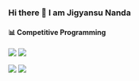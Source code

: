 ### Hi there 👋 I am Jigyansu Nanda

<!--
**Jigyansu-Nanda/Jigyansu-Nanda** is a ✨ _special_ ✨ repository because its `README.md` (this file) appears on your GitHub profile.

Here are some ideas to get you started:

- 🔭 I’m currently working on ...
- 🌱 I’m currently learning ...
- 👯 I’m looking to collaborate on ...
- 🤔 I’m looking for help with ...
- 💬 Ask me about ...
- 📫 How to reach me: ...
- 😄 Pronouns: ...
- ⚡ Fun fact: ...
-->

#### 📊 Competitive Programming

![](https://raw.githubusercontent.com/Jigyansu-Nanda/cf-stats/main/output/light_card.svg#gh-dark-mode-only)
![](https://raw.githubusercontent.com/Jigyansu-Nanda/cf-stats/main/output/light_card.svg)

![](https://raw.githubusercontent.com/Jigyansu-Nanda/cf-stats/main/output/max_rating.svg)
![](https://raw.githubusercontent.com/Jigyansu-Nanda/cf-stats/main/output/rating.svg)
